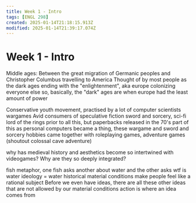 ```yaml
---
title: Week 1 - Intro
tags: [ENGL 298]
created: 2025-01-14T21:18:15.913Z
modified: 2025-01-14T21:39:17.074Z
---
```


# Week 1 - Intro

Middle ages:
Between the great migration of Germanic peoples and Christopher Columbus travelling to America
Thought of by most people as the dark ages
ending with the "enlightenment", aka europe colonizing everyone else
so, basically, the "dark" ages are when europe had the least amount of power

Conservative youth movement, practised by a lot of computer scientists
wargames
Avid consumers of speculative fiction
sword and sorcery, sci-fi
lord of the rings prior to all this, but paperbacks released in the 70's part of this
as personal computers became a thing, these wargame and sword and sorcery hobbies came together with roleplaying games, adventure games (shoutout colossal cave adventure)

why has medieval history and aesthetics become so intertwined with videogames?
Why are they so deeply integrated?

fish metaphor, one fish asks another about water and the other asks wtf is water
ideology = water
historical material conditions make people feel like a rational subject
Before we even have ideas, there are all these other ideas that are not allowed by our material conditions
action is where an idea comes from

